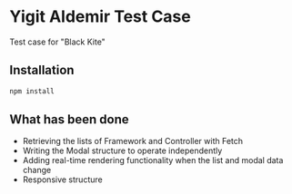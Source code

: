 # Yigit Aldemir Test Case

Test case for "Black Kite"

## Installation

```bash
npm install
```

## What has been done

- Retrieving the lists of Framework and Controller with Fetch 
- Writing the Modal structure to operate independently
- Adding real-time rendering functionality when the list and modal data change
- Responsive structure